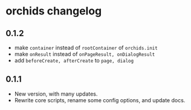 # orchids changelog

## 0.1.2

- make `container` instead of `rootContainer` of `orchids.init`
- make `onResult` instead of `onPageResult, onDialogResult`
- add `beforeCreate, afterCreate` to `page, dialog`

## 0.1.1

- New version, with many updates.
- Rewrite core scripts, rename some config options, and update docs. 